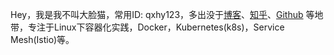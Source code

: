 Hey，我是我不叫大脸猫，常用ID: qxhy123，多出没于[博客](https://qxhy123.github.io)、[知乎](https://www.zhihu.com/people/qxhy123)、[Github](https://github.com/qxhy123) 等地带，专注于Linux下容器化实践，Docker，Kubernetes(k8s)，Service Mesh(Istio)等。